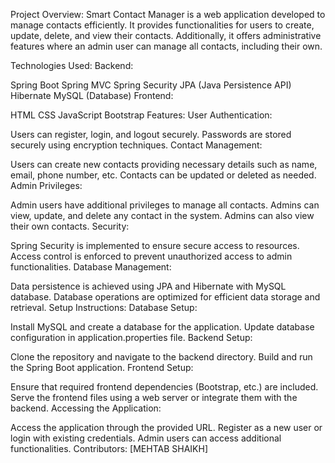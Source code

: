 Project Overview:
Smart Contact Manager is a web application developed to manage contacts efficiently. It provides functionalities for users to create, update, delete, and view their contacts. Additionally, it offers administrative features where an admin user can manage all contacts, including their own.

Technologies Used:
Backend:

Spring Boot
Spring MVC
Spring Security
JPA (Java Persistence API)
Hibernate
MySQL (Database)
Frontend:

HTML
CSS
JavaScript
Bootstrap
Features:
User Authentication:

Users can register, login, and logout securely.
Passwords are stored securely using encryption techniques.
Contact Management:

Users can create new contacts providing necessary details such as name, email, phone number, etc.
Contacts can be updated or deleted as needed.
Admin Privileges:

Admin users have additional privileges to manage all contacts.
Admins can view, update, and delete any contact in the system.
Admins can also view their own contacts.
Security:

Spring Security is implemented to ensure secure access to resources.
Access control is enforced to prevent unauthorized access to admin functionalities.
Database Management:

Data persistence is achieved using JPA and Hibernate with MySQL database.
Database operations are optimized for efficient data storage and retrieval.
Setup Instructions:
Database Setup:

Install MySQL and create a database for the application.
Update database configuration in application.properties file.
Backend Setup:

Clone the repository and navigate to the backend directory.
Build and run the Spring Boot application.
Frontend Setup:

Ensure that required frontend dependencies (Bootstrap, etc.) are included.
Serve the frontend files using a web server or integrate them with the backend.
Accessing the Application:

Access the application through the provided URL.
Register as a new user or login with existing credentials.
Admin users can access additional functionalities.
Contributors:
[MEHTAB SHAIKH]
